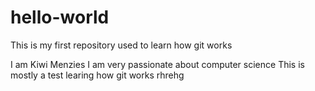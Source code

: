 # hello-world
This is my first repository used to learn how git works

I am Kiwi Menzies
I am very passionate about computer science
This is mostly a test learing how git works
rhrehg
